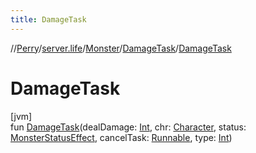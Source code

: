 ```yaml
---
title: DamageTask
---
```

//[Perry](../../../../index.html)/[server.life](../../index.html)/[Monster](../index.html)/[DamageTask](index.html)/[DamageTask](-damage-task.html)



# DamageTask



[jvm]\
fun [DamageTask](-damage-task.html)(dealDamage: [Int](https://kotlinlang.org/api/latest/jvm/stdlib/kotlin/-int/index.html), chr: [Character](../../../client/-character/index.html), status: [MonsterStatusEffect](../../../client.status/-monster-status-effect/index.html), cancelTask: [Runnable](https://docs.oracle.com/javase/8/docs/api/java/lang/Runnable.html), type: [Int](https://kotlinlang.org/api/latest/jvm/stdlib/kotlin/-int/index.html))




